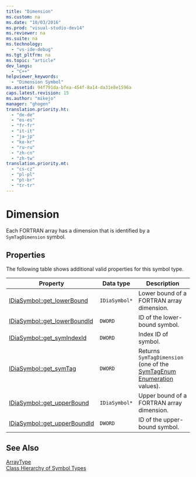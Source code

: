 ```yaml
---
title: "Dimension"
ms.custom: na
ms.date: "10/03/2016"
ms.prod: "visual-studio-dev14"
ms.reviewer: na
ms.suite: na
ms.technology: 
  - "vs-ide-debug"
ms.tgt_pltfrm: na
ms.topic: "article"
dev_langs: 
  - "C++"
helpviewer_keywords: 
  - "Dimension Symbol"
ms.assetid: 94f791da-bfea-454f-8a14-da31e8e1596a
caps.latest.revision: 15
ms.author: "mikejo"
manager: "ghogen"
translation.priority.ht: 
  - "de-de"
  - "es-es"
  - "fr-fr"
  - "it-it"
  - "ja-jp"
  - "ko-kr"
  - "ru-ru"
  - "zh-cn"
  - "zh-tw"
translation.priority.mt: 
  - "cs-cz"
  - "pl-pl"
  - "pt-br"
  - "tr-tr"
---
```

# Dimension
Each FORTRAN array has a dimension that is identified by a `SymTagDimension` symbol.  
  
## Properties  
 The following table shows additional valid properties for this symbol type.  
  
|Property|Data type|Description|  
|--------------|---------------|-----------------|  
|[IDiaSymbol::get_lowerBound](../VS_debugger/idiasymbol--get_lowerbound.md)|`IDiaSymbol*`|Lower bound of a FORTRAN array dimension.|  
|[IDiaSymbol::get_lowerBoundId](../VS_debugger/idiasymbol--get_lowerboundid.md)|`DWORD`|ID of the lower-bound symbol.|  
|[IDiaSymbol::get_symIndexId](../VS_debugger/idiasymbol--get_symindexid.md)|`DWORD`|Index ID of symbol.|  
|[IDiaSymbol::get_symTag](../VS_debugger/idiasymbol--get_symtag.md)|`DWORD`|Returns `SymTagDimension` (one of the [SymTagEnum Enumeration](../VS_debugger/symtagenum.md) values).|  
|[IDiaSymbol::get_upperBound](../VS_debugger/idiasymbol--get_upperbound.md)|`IDiaSymbol*`|Upper bound of a FORTRAN array dimension.|  
|[IDiaSymbol::get_upperBoundId](../VS_debugger/idiasymbol--get_upperboundid.md)|`DWORD`|ID of the upper-bound symbol.|  
  
## See Also  
 [ArrayType](../VS_debugger/arraytype.md)   
 [Class Hierarchy of Symbol Types](../VS_debugger/class-hierarchy-of-symbol-types.md)